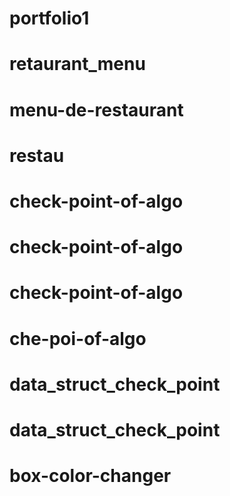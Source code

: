 # portfolio1
# retaurant_menu
# menu-de-restaurant
# restau
# check-point-of-algo
# check-point-of-algo
# check-point-of-algo
# che-poi-of-algo
# data_struct_check_point
# data_struct_check_point
# box-color-changer
